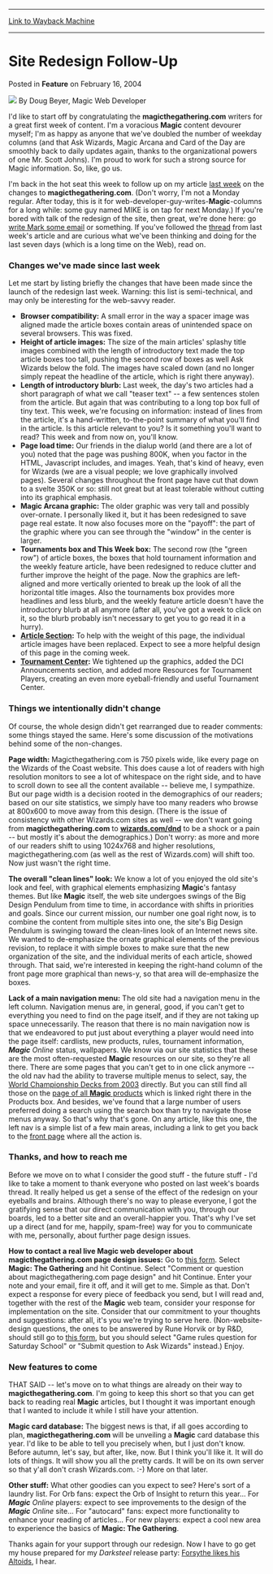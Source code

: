 
---
[Link to Wayback Machine](https://web.archive.org/web/20201025135736/https://magic.wizards.com/en/articles/archive/feature/site-redesign-follow-2004-02-16)

[_metadata_:wayback_url]:- "https://magic.wizards.com/en/articles/archive/feature/site-redesign-follow-2004-02-16"
[_metadata_:wayback_raw_url]:- "https://web.archive.org/web/20201025135736id_/https://magic.wizards.com/en/articles/archive/feature/site-redesign-follow-2004-02-16"
[_metadata_:wayback_capture_timestamp]:- "2020-10-25 13:57:36+00:00"
[_metadata_:description]:- "I'd like to start off by congratulating the magicthegathering.com writers for a great first week of content. I'm a voracious Magic content devourer myself; I'm as happy as anyone that we've doubled the number of weekday columns (and that Ask Wizards, Magic Arcana and Card of the Day are smoothly back to daily updates again, thanks to the organizational powers of one Mr. Scott Johns). I'm proud to work for such a strong source for Magic information. So, like, go us."
[_metadata_:generator]:- "Drupal 7 (http://drupal.org)"
[_metadata_:publish_date]:- "2004-02-16"
---


Site Redesign Follow-Up
=======================



 Posted in **Feature**
 on February 16, 2004 






![](https://media.magic.wizards.com/styles/auth_small/public/generic-avatar-150_298.png)
By Doug Beyer, Magic Web Developer











I'd like to start off by congratulating the **magicthegathering.com** writers for a great first week of content. I'm a voracious **Magic** content devourer myself; I'm as happy as anyone that we've doubled the number of weekday columns (and that Ask Wizards, Magic Arcana and Card of the Day are smoothly back to daily updates again, thanks to the organizational powers of one Mr. Scott Johns). I'm proud to work for such a strong source for Magic information. So, like, go us.

I'm back in the hot seat this week to follow up on my article [last week](http://archive.wizards.com/Magic/Magazine/Article.aspx?x=mtgcom/feature/196) on the changes to **magicthegathering.com**. (Don't worry, I'm not a Monday regular. After today, this is it for web-developer-guy-writes-**Magic**-columns for a long while: some guy named MIKE is on tap for next Monday.) If you're bored with talk of the redesign of the site, then great, we're done here: go [write Mark some email](/en/articles/archive/making-magic/talk-me-2004-02-16) or something. If you've followed the [thread](http://boards1.wizards.com/showthread.php?s=&threadid=177962) from last week's article and are curious what we've been thinking and doing for the last seven days (which is a long time on the Web), read on. 

### Changes we've made since last week

Let me start by listing briefly the changes that have been made since the launch of the redesign last week. Warning: this list is semi-technical, and may only be interesting for the web-savvy reader.

* **Browser compatibility:** A small error in the way a spacer image was aligned made the article boxes contain areas of unintended space on several browsers. This was fixed.
* **Height of article images:** The size of the main articles' splashy title images combined with the length of introductory text made the top article boxes too tall, pushing the second row of boxes as well Ask Wizards below the fold. The images have scaled down (and no longer simply repeat the headline of the article, which is right there anyway).
* **Length of introductory blurb:** Last week, the day's two articles had a short paragraph of what we call "teaser text" -- a few sentences stolen from the article. But again that was contributing to a long top box full of tiny text. This week, we're focusing on information: instead of lines from the article, it's a hand-written, to-the-point summary of what you'll find in the article. Is this article relevant to you? Is it something you'll want to read? This week and from now on, you'll know.
* **Page load time:** Our friends in the dialup world (and there are a lot of you) noted that the page was pushing 800K, when you factor in the HTML, Javascript includes, and images. Yeah, that's kind of heavy, even for Wizards (we are a visual people; we love graphically involved pages). Several changes throughout the front page have cut that down to a svelte 350K or so: still not great but at least tolerable without cutting into its graphical emphasis.
* **Magic Arcana graphic:** The older graphic was very tall and possibly over-ornate. I personally liked it, but it has been redesigned to save page real estate. It now also focuses more on the "payoff": the part of the graphic where you can see through the "window" in the center is larger.
* **Tournaments box and This Week box:** The second row (the "green row") of article boxes, the boxes that hold tournament information and the weekly feature article, have been redesigned to reduce clutter and further improve the height of the page. Now the graphics are left-aligned and more vertically oriented to break up the look of all the horizontal title images. Also the tournaments box provides more headlines and less blurb, and the weekly feature article doesn't have the introductory blurb at all anymore (after all, you've got a week to click on it, so the blurb probably isn't necessary to get you to go read it in a hurry).
* **[Article Section](/en/articles/archive/magicthegatheringcom-archives-2004-01-13):** To help with the weight of this page, the individual article images have been replaced. Expect to see a more helpful design of this page in the coming week.
* **[Tournament Center](http://archive.wizards.com/Magic/Magazine/Article.aspx?x=mtgcom/tournamentcenter):** We tightened up the graphics, added the DCI Announcements section, and added more Resources for Tournament Players, creating an even more eyeball-friendly and useful Tournament Center.

### Things we intentionally didn't change

Of course, the whole design didn't get rearranged due to reader comments: some things stayed the same. Here's some discussion of the motivations behind some of the non-changes.

**Page width:** Magicthegathering.com is 750 pixels wide, like every page on the Wizards of the Coast website. This does cause a lot of readers with high resolution monitors to see a lot of whitespace on the right side, and to have to scroll down to see all the content available -- believe me, I sympathize. But our page width is a decision rooted in the demographics of our readers; based on our site statistics, we simply have too many readers who browse at 800x600 to move away from this design. (There is the issue of consistency with other Wizards.com sites as well -- we don't want going from **magicthegathering.com** to **[wizards.com/dnd](/en/articles/archive/event-coverage/2006-champs-limited-2006-06-27-15)** to be a shock or a pain -- but mostly it's about the demographics.) Don't worry: as more and more of our readers shift to using 1024x768 and higher resolutions, magicthegathering.com (as well as the rest of Wizards.com) will shift too. Now just wasn't the right time.

**The overall "clean lines" look:** We know a lot of you enjoyed the old site's look and feel, with graphical elements emphasizing **Magic**'s fantasy themes. But like **Magic** itself, the web site undergoes swings of the Big Design Pendulum from time to time, in accordance with shifts in priorities and goals. Since our current mission, our number one goal right now, is to combine the content from multiple sites into one, the site's Big Design Pendulum is swinging toward the clean-lines look of an Internet news site. We wanted to de-emphasize the ornate graphical elements of the previous revision, to replace it with simple boxes to make sure that the new organization of the site, and the individual merits of each article, showed through. That said, we're interested in keeping the right-hand column of the front page more graphical than news-y, so that area will de-emphasize the boxes.

**Lack of a main navigation menu:** The old site had a navigation menu in the left column. Navigation menus are, in general, good, if you can't get to everything you need to find on the page itself, and if they are not taking up space unnecessarily. The reason that there is no main navigation now is that we endeavored to put just about everything a player would need into the page itself: cardlists, new products, rules, tournament information, ***Magic** Online* status, wallpapers. We know via our site statistics that these are the most often-requested **Magic** resources on our site, so they're all there. There are some pages that you can't get to in one click anymore -- the old nav had the ability to traverse multiple menus to select, say, the [World Championship Decks from 2003](http://archive.wizards.com/Magic/Magazine/Article.aspx?x=magic/expansion/worldchampionshipdecks2003) directly. But you can still find all those on the [page of all **Magic** products](http://archive.wizards.com/Magic/Magazine/Article.aspx?x=magic/products/cardsets) which is linked right there in the Products box. And besides, we've found that a large number of users preferred doing a search using the search box than try to navigate those menus anyway. So that's why that's gone. On any article, like this one, the left nav is a simple list of a few main areas, including a link to get you back to the [front page](/en/events/coverage/pro-tour%E2%80%93amsterdam-standard-qualifier-season-top-8-decklists) where all the action is.

### Thanks, and how to reach me

Before we move on to what I consider the good stuff - the future stuff - I'd like to take a moment to thank everyone who posted on last week's boards thread. It really helped us get a sense of the effect of the redesign on your eyeballs and brains. Although there's no way to please everyone, I got the gratifying sense that our direct communication with you, through our boards, led to a better site and an overall-happier you. That's why I've set up a direct (and for me, happily, spam-free) way for you to communicate with me, personally, about further page design issues.

**How to contact a real live Magic web developer about magicthegathering.com page design issues:** Go to [this form](http://archive.wizards.com/Magic/Magazine/Article.aspx?x=company/feedbackform). Select **Magic: The Gathering** and hit Continue. Select "Comment or question about magicthegathering.com page design" and hit Continue. Enter your note and your email, fire it off, and it will get to me. Simple as that. Don't expect a response for every piece of feedback you send, but I will read and, together with the rest of the **Magic** web team, consider your response for implementation on the site. Consider that our commitment to your thoughts and suggestions: after all, it's you we're trying to serve here. (Non-website-design questions, the ones to be answered by Rune Horvik or by R&D, should still go to [this form](http://archive.wizards.com/Magic/Magazine/Article.aspx?x=company/feedbackform), but you should select "Game rules question for Saturday School" or "Submit question to Ask Wizards" instead.) Enjoy.

### New features to come

THAT SAID -- let's move on to what things are already on their way to **magicthegathering.com**. I'm going to keep this short so that you can get back to reading real **Magic** articles, but I thought it was important enough that I wanted to include it while I still have your attention.

**Magic card database:** The biggest news is that, if all goes according to plan, **magicthegathering.com** will be unveiling a **Magic** card database this year. I'd like to be able to tell you precisely when, but I just don't know. Before autumn, let's say, but after, like, now. But I think you'll like it. It will do lots of things. It will show you all the pretty cards. It will be on its own server so that y'all don't crash Wizards.com. :-) More on that later.

**Other stuff:** What other goodies can you expect to see? Here's sort of a laundry list. For Orb fans: expect the Orb of Insight to return this year... For ***Magic** Online* players: expect to see improvements to the design of the ***Magic** Online* site... For "autocard" fans: expect more functionality to enhance your reading of articles... For new players: expect a cool new area to experience the basics of **Magic: The Gathering**.

Thanks again for your support through our redesign. Now I have to go get my house prepared for my *Darksteel* release party: [Forsythe likes his Altoids](/en/articles/archive/latest-developments/life-and-times-autospell-2004-02-13-0), I hear.







